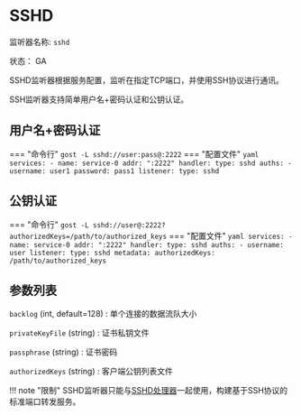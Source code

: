 # SSHD

监听器名称: `sshd`

状态： GA

SSHD监听器根据服务配置，监听在指定TCP端口，并使用SSH协议进行通讯。

SSH监听器支持简单用户名+密码认证和公钥认证。

## 用户名+密码认证

=== "命令行"
    ```
	gost -L sshd://user:pass@:2222
	```
=== "配置文件"
    ```yaml
	services:
	- name: service-0
	  addr: ":2222"
	  handler:
		type: sshd
		auths:
		- username: user1
		  password: pass1
	  listener:
		type: sshd
	```

## 公钥认证

=== "命令行"
    ```
	gost -L sshd://user@:2222?authorizedKeys=/path/to/authorized_keys
	```
=== "配置文件"
    ```yaml
	services:
	- name: service-0
	  addr: ":2222"
	  handler:
		type: sshd
		auths:
		- username: user
	  listener:
		type: sshd
		metadata:
		  authorizedKeys: /path/to/authorized_keys
	```

## 参数列表

`backlog` (int, default=128)
:    单个连接的数据流队大小

`privateKeyFile` (string)
:    证书私钥文件

`passphrase` (string)
:    证书密码

`authorizedKeys` (string)
:    客户端公钥列表文件

!!! note "限制"
    SSHD监听器只能与[SSHD处理器](/components/handlers/sshd/)一起使用，构建基于SSH协议的标准端口转发服务。